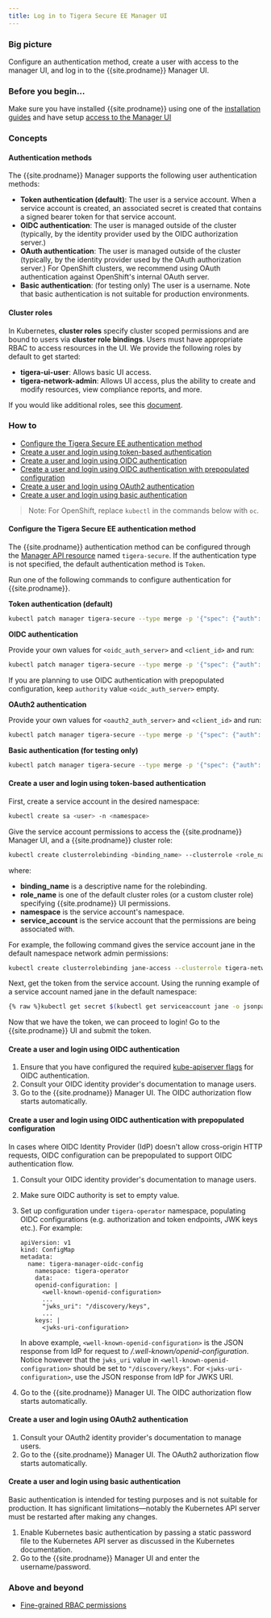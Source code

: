 ```yaml
---
title: Log in to Tigera Secure EE Manager UI
---
```


### Big picture

Configure an authentication method, create a user with access to the manager UI, and log in to the {{site.prodname}} Manager UI.

### Before you begin...

Make sure you have installed {{site.prodname}} using one of the [installation guides](/{{page.version}}/getting-started/) and have setup
[access to the Manager UI](/{{page.version}}/getting-started/access-the-manager)

### Concepts

#### Authentication methods

The {{site.prodname}} Manager supports the following user authentication methods:

- **Token authentication (default)**: The user is a service account. When a service account is created, an associated secret is created that contains a signed bearer token for that service account.
- **OIDC authentication**: The user is managed outside of the cluster (typically, by the identity provider used by the OIDC authorization server.)
- **OAuth authentication**: The user is managed outside of the cluster (typically, by the identity provider used by the OAuth authorization server.) For OpenShift clusters, we recommend using OAuth authentication against OpenShift's internal OAuth server.
- **Basic authentication**: (for testing only) The user is a username. Note that basic authentication is not suitable for production environments.

#### Cluster roles

In Kubernetes, **cluster roles** specify cluster scoped permissions and are bound to users via **cluster role bindings**.
Users must have appropriate RBAC to access resources in the UI. We provide the following roles by default to get started:

- **tigera-ui-user**: Allows basic UI access.
- **tigera-network-admin**: Allows UI access, plus the ability to create and modify resources, view compliance reports, and more.

If you would like additional roles, see this [document]({{site.url}}/{{page.version}}/reference/cnx/rbac-tiered-policies#example-fine-grained-permissions).

### How to

- [Configure the Tigera Secure EE authentication method](#configure-the-tigera-secure-ee-authentication-method)
- [Create a user and login using token-based authentication](#create-a-user-and-login-using-token-based-authentication)
- [Create a user and login using OIDC authentication](#create-a-user-and-login-using-oidc-authentication)
- [Create a user and login using OIDC authentication with prepopulated configuration](#create-a-user-and-login-using-oidc-authentication-with-prepopulated-configuration)
- [Create a user and login using OAuth2 authentication](#create-a-user-and-login-using-oauth2-authentication)
- [Create a user and login using basic authentication](#create-a-user-and-login-using-basic-authentication)

> Note: For OpenShift, replace `kubectl` in the commands below with `oc`.

#### Configure the Tigera Secure EE authentication method

The {{site.prodname}} authentication method can be configured through the [Manager API resource]({{site.url}}/{{page.version}}/reference/installation/api#operator.tigera.io/v1.Manager) named `tigera-secure`.
If the authentication type is not specified, the default authentication method is `Token`.

Run one of the following commands to configure authentication for {{site.prodname}}.

**Token authentication (default)**

```bash
kubectl patch manager tigera-secure --type merge -p '{"spec": {"auth": {"type": "Token"}}}'
```

**OIDC authentication**

Provide your own values for `<oidc_auth_server>` and `<client_id>` and run:

```bash
kubectl patch manager tigera-secure --type merge -p '{"spec": {"auth": {"type": "OIDC", "authority": "<oidc_auth_server>", "clientID": "<client_id>"}}}'
```

If you are planning to use OIDC authentication with prepopulated configuration, keep `authority` value `<oidc_auth_server>` empty.

**OAuth2 authentication**

Provide your own values for `<oauth2_auth_server>` and `<client_id>` and run:

```bash
kubectl patch manager tigera-secure --type merge -p '{"spec": {"auth": {"type": "OAuth", "authority": "<oauth2_auth_server>", "clientID": "<client_id>"}}}'
```

**Basic authentication (for testing only)**

```bash
kubectl patch manager tigera-secure --type merge -p '{"spec": {"auth": {"type": "Basic"}}}'
```

#### Create a user and login using token-based authentication

First, create a service account in the desired namespace:

```bash
kubectl create sa <user> -n <namespace>
```

Give the service account permissions to access the {{site.prodname}} Manager UI, and a {{site.prodname}} cluster role:

```bash
kubectl create clusterrolebinding <binding_name> --clusterrole <role_name> --serviceaccount <namespace>:<service_account>
```

where:
- **binding_name** is a descriptive name for the rolebinding.
- **role_name** is one of the default cluster roles (or a custom cluster role) specifying {{site.prodname}} UI permissions.
- **namespace** is the service account's namespace.
- **service_account** is the service account that the permissions are being associated with.

For example, the following command gives the service account jane in the default namespace network admin permissions:

```bash
kubectl create clusterrolebinding jane-access --clusterrole tigera-network-admin --serviceaccount default:jane
```

Next, get the token from the service account.
Using the running example of a service account named jane in the default namespace:

```bash
{% raw %}kubectl get secret $(kubectl get serviceaccount jane -o jsonpath='{range .secrets[*]}{.name}{"\n"}{end}' | grep token) -o go-template='{{.data.token | base64decode}}' && echo{% endraw %}
```

Now that we have the token, we can proceed to login! Go to the {{site.prodname}} UI and submit the token.

#### Create a user and login using OIDC authentication

1. Ensure that you have configured the required [kube-apiserver flags](https://kubernetes.io/docs/reference/access-authn-authz/authentication/#configuring-the-api-server) for OIDC authentication.
1. Consult your OIDC identity provider's documentation to manage users.
1. Go to the {{site.prodname}} Manager UI. The OIDC authorization flow starts automatically.

#### Create a user and login using OIDC authentication with prepopulated configuration

In cases where OIDC Identity Provider (IdP) doesn't allow cross-origin HTTP requests, OIDC configuration can be prepopulated to support OIDC authentication flow.

1. Consult your OIDC identity provider's documentation to manage users.
1. Make sure OIDC authority is set to empty value.
1. Set up configuration under `tigera-operator` namespace, populating OIDC configurations (e.g. authorization and token endpoints, JWK keys etc.). For example:

   ```
   apiVersion: v1
   kind: ConfigMap
   metadata:
     name: tigera-manager-oidc-config
       namespace: tigera-operator
       data:
       openid-configuration: |
         <well-known-openid-configuration>
         ...
         "jwks_uri": "/discovery/keys",
         ...
       keys: |
         <jwks-uri-configuration>
   ```

   In above example, `<well-known-openid-configuration>` is the JSON response from IdP for request to _/.well-known/openid-configuration_. Notice however that the `jwks_uri` value in `<well-known-openid-configuration>` should be set to `"/discovery/keys"`. For `<jwks-uri-configuration>`, use the JSON response from IdP for JWKS URI.
1. Go to the {{site.prodname}} Manager UI. The OIDC authorization flow starts automatically.

#### Create a user and login using OAuth2 authentication

1. Consult your OAuth2 identity provider's documentation to manage users.
1. Go to the {{site.prodname}} Manager UI. The OAuth2 authorization flow starts automatically.

#### Create a user and login using basic authentication

Basic authentication is intended for testing purposes and is not suitable for production.
It has significant limitations—notably the Kubernetes API server must be restarted after making any changes.

1. Enable Kubernetes basic authentication by passing a static password file to the Kubernetes API server as discussed in the Kubernetes documentation.
1. Go to the {{site.prodname}} Manager UI and enter the username/password.

### Above and beyond

- [Fine-grained RBAC permissions]({{site.url}}/{{page.version}}/reference/cnx/rbac-tiered-policies#example-fine-grained-permissions)
